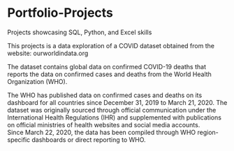 # Portfolio-Projects
Projects showcasing SQL, Python, and Excel skills


This projects is a data exploration of a COVID dataset obtained from the website: ourworldindata.org

The dataset contains global data on confirmed COVID-19 deaths that reports the data on confirmed cases and deaths from the World Health Organization (WHO).

The WHO has published data on confirmed cases and deaths on its dashboard for all countries since December 31, 2019 to March 21, 2020.  The dataset was originally sourced through
official communication under the International Health Regulations (IHR) and supplemented with publications on official ministries of health websites and social media accounts.  
Since March 22, 2020, the data has been compiled through WHO region-specific dashboards or direct reporting to WHO.


